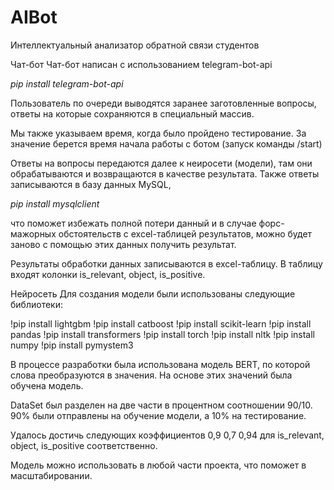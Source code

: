 # AIBot
Интеллектуальный анализатор обратной связи студентов

Чат-бот
Чат-бот написан с использованием telegram-bot-api 

*pip install telegram-bot-api*

Пользователь по очереди выводятся заранее заготовленные вопросы, ответы на которые сохраняются в специальный массив. 

Мы также указываем время, когда было пройдено тестирование. За значение берется время начала работы с ботом (запуск команды /start)

Ответы на вопросы передаются далее к неиросети (модели), там они обрабатываются и возвращаются в качестве результата. Также ответы записываются в базу данных MySQL, 

*pip install mysqlclient*

что поможет избежать полной потери данный и в случае форс-мажорных обстоятельств с excel-таблицей результатов, можно будет заново с помощью этих данных получить результат. 

Результаты обработки данных записываются в excel-таблицу. В таблицу входят колонки is_relevant, object, is_positive. 

Нейросеть
Для создания модели были использованы следующие библиотеки:

!pip install lightgbm
!pip install catboost
!pip install scikit-learn
!pip install pandas
!pip install transformers
!pip install torch
!pip install nltk
!pip install numpy
!pip install pymystem3 

В процессе разработки была использована модель BERT, по которой слова преобразуются в значения. На основе этих значений была обучена модель.

DataSet был разделен на две части в процентном соотношении 90/10. 90% были отправлены на обучение модели, а 10% на тестирование. 

Удалось достичь следующих коэффициентов 0,9 0,7 0,94 для is_relevant, object, is_positive соответственно. 

Модель можно использовать в любой части проекта, что поможет в масштабировании.
